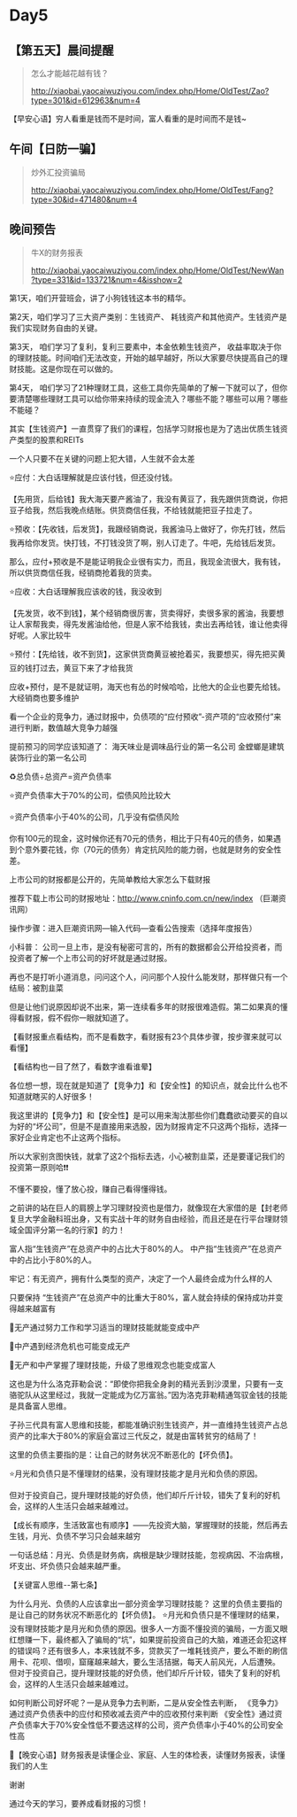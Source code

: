 # Day5

## 【第五天】晨间提醒

> 怎么才能越花越有钱？
>
> http://xiaobai.yaocaiwuziyou.com/index.php/Home/OldTest/Zao?type=301&id=612963&num=4

️【早安心语】穷人看重是钱而不是时间，富人看重的是时间而不是钱~



## 午间【日防一骗】

>炒外汇投资骗局
>
>http://xiaobai.yaocaiwuziyou.com/index.php/Home/OldTest/Fang?type=30&id=471480&num=4



## 晚间预告

> 牛X的财务报表
>
> http://xiaobai.yaocaiwuziyou.com/index.php/Home/OldTest/NewWan?type=331&id=133721&num=4&isshow=2

第1天，咱们开营班会，讲了小狗钱钱这本书的精华。

第2天，咱们学习了三大资产类别：生钱资产、 耗钱资产和其他资产。生钱资产是我们实现财务自由的关键。

第3天， 咱们学习了复利，复利三要素中，本金依赖生钱资产， 收益率取决于你的理财技能。时间咱们无法改变，开始的越早越好，所以大家要尽快提高自己的理财技能。这是你现在可以做的。

第4天， 咱们学习了21种理财工具，这些工具你先简单的了解一下就可以了，但你要清楚哪些理财工具可以给你带来持续的现金流入？哪些不能？哪些可以用？哪些不能碰？

其实【生钱资产】一直贯穿了我们的课程，包括学习财报也是为了选出优质生钱资产类型的股票和REITs

一个人只要不在关键的问题上犯大错，人生就不会太差



⭐应付：大白话理解就是应该付钱，但还没付钱。

【先用货，后给钱】我大海天要产酱油了，我没有黄豆了，我先跟供货商说，你把豆子给我，然后我晚点结账。供货商信任我，不给钱就能把豆子拉走了。

⭐预收：【先收钱，后发货】，我跟经销商说，我酱油马上做好了，你先打钱，然后我再给你发货。快打钱，不打钱没货了啊，别人订走了。牛吧，先给钱后发货。

那么，应付+预收是不是能证明我企业很有实力，而且，我现金流很大，我有钱，所以供货商信任我，经销商抢着我的货卖。

⭐应收：大白话理解我应该收的钱，我没收到

【先发货，收不到钱】，某个经销商很厉害，货卖得好，卖很多家的酱油，我要想让人家帮我卖，得先发酱油给他，但是人家不给我钱，卖出去再给钱，谁让他卖得好呢。人家比较牛

⭐预付：【先给钱，收不到货】，这家供货商黄豆被抢着买，我要想买，得先把买黄豆的钱打过去，黄豆下来了才给我货

应收+预付，是不是就证明，海天也有怂的时候哈哈，比他大的企业也要先给钱。大经销商也要多维护

看一个企业的竞争力，通过财报中，负债项的“应付预收”-资产项的“应收预付”来进行判断，数值越大竞争力越强

提前预习的同学应该知道了：
海天味业是调味品行业的第一名公司
金螳螂是建筑装饰行业的第一名公司

♻️总负债÷总资产=资产负债率

⭐️资产负债率大于70%的公司，偿债风险比较大

⭐️资产负债率小于40%的公司，几乎没有偿债风险

你有100元的现金，这时候你还有70元的债务，相比于只有40元的债务，如果遇到个意外要花钱，你（70元的债务）肯定抗风险的能力弱，也就是财务的安全性差。

上市公司的财报都是公开的，先简单教给大家怎么下载财报

推荐下载上市公司的财报地址：http://www.cninfo.com.cn/new/index （巨潮资讯网）

操作步骤：进入巨潮资讯网—输入代码—查看公告搜索（选择年度报告）

小科普：
公司一旦上市，是没有秘密可言的，所有的数据都会公开给投资者，而投资者了解一个上市公司的好坏就是通过财报。

再也不是打听小道消息，问问这个人，问问那个人投什么能发财，那样做只有一个结局：被割韭菜

但是让他们说原因却说不出来，第一连续看多年的财报很难造假。第二如果真的懂得看财报，假不假你一眼就知道了。

【看财报重点看结构，而不是看数字，看财报有23个具体步骤，按步骤来就可以看懂】

【看结构也一目了然了，看数字谁看谁晕】

各位想一想，现在就是知道了【竞争力】和【安全性】的知识点，就会比什么也不知道就瞎买的人好很多！

我这里讲的【竞争力】和【安全性】是可以用来淘汰那些你们蠢蠢欲动要买的自以为好的“坏公司”，但是不是直接用来选股，因为财报肯定不只这两个指标，选择一家好企业肯定也不止这两个指标。

所以大家别贪图快钱，就拿了这2个指标去选，小心被割韭菜，还是要谨记我们的投资第一原则哈❗❗

不懂不要投，懂了放心投，赚自己看得懂得钱。

之前讲的站在巨人的肩膀上学习理财投资也是借力，就像现在大家借的是【封老师复旦大学金融科班出身，又有实战十年的财务自由经验，而且还是在行平台理财领域全国评分第一名的行家】的力！



富人指“生钱资产”在总资产中的占比大于80%的人。
中产指“生钱资产”在总资产中的占比小于80%的人。

牢记：有无资产，拥有什么类型的资产，决定了一个人最终会成为什么样的人

只要保持 “生钱资产”在总资产中的比重大于80%，富人就会持续的保持成功并变得越来越富有

🔆无产通过努力工作和学习适当的理财技能就能变成中产

🔆中产遇到经济危机也可能变成无产

🔆无产和中产掌握了理财技能，升级了思维观念也能变成富人

这也是为什么洛克菲勒会说：“即使你把我全身剥的精光丢到沙漠里，只要有一支骆驼队从这里经过，我就一定能成为亿万富翁。”因为洛克菲勒精通驾驭金钱的技能是具备富人思维。

子孙三代具有富人思维和技能，都能准确识别生钱资产，并一直维持生钱资产占总资产的比率大于80%的家庭会富过三代反之，就是由富转贫穷的结局了！

这里的负债主要指的是：让自己的财务状况不断恶化的【坏负债】。

⭐️月光和负债只是不懂理财的结果，没有理财技能才是月光和负债的原因。

但对于投资自己，提升理财技能的好负债，他们却斤斤计较，错失了复利的好机会，这样的人生活只会越来越难过。

【成长有顺序，生活致富也有顺序】——先投资大脑，掌握理财的技能，然后再去生钱，月光、负债不学习只会越来越穷

一句话总结：月光、负债是财务病，病根是缺少理财技能，忽视病因、不治病根，坏支出、坏负债只会越来越严重。

【关键富人思维--第七条】

为什么月光、负债的人应该拿出一部分资金学习理财技能？
这里的负债主要指的是让自己的财务状况不断恶化的【坏负债】。
⭐️月光和负债只是不懂理财的结果，没有理财技能才是月光和负债的原因。很多人一方面不懂投资的骗局，一方面又眼红想赚一下，最终都入了骗局的“坑”，如果提前投资自己的大脑，难道还会犯这样的错误吗？还有很多人，本来钱就不多，贷款买了一堆耗钱资产，要么不断的刷信用卡、花呗、借呗，窟窿越来越大，要么生活拮据，每天人前风光，人后遭殃。
但对于投资自己，提升理财技能的好负债，他们却斤斤计较，错失了复利的好机会，这样的人生活只会越来越难过。

如何判断公司好坏呢？一是从竞争力去判断，二是从安全性去判断，
《竞争力》通过资产负债表中的应付和预收减去资产中的应收预付来判断
《安全性》通过资产负债率大于70%安全性低不要选这样的公司，资产负债率小于40%的公司安全性高

🤗【晚安心语】财务报表是读懂企业、家庭、人生的体检表，读懂财务报表，读懂我们的人生



谢谢 



通过今天的学习，要养成看财报的习惯！

